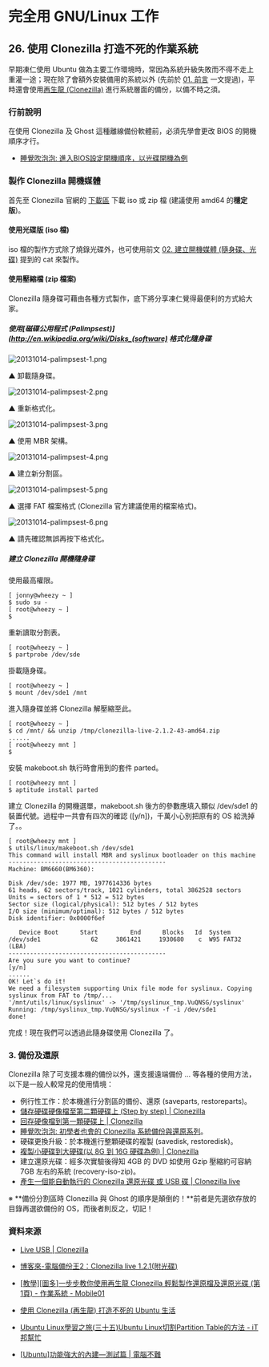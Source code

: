 # 完全用 GNU/Linux 工作

## 26. 使用 Clonezilla 打造不死的作業系統

早期凍仁使用 Ubuntu 做為主要工作環境時，常因為系統升級失敗而不得不走上重灌一途；現在除了會額外安裝備用的系統以外 (先前於 [01. 前言](01.intro.md) 一文提過)，平時還會使用[再生龍 (Clonezilla)](http://clonezilla.nchc.org.tw/news/) 進行系統層面的備份，以備不時之須。

### 行前說明

在使用 Clonezilla 及 Ghost 這種離線備份軟體前，必須先學會更改 BIOS 的開機順序才行。

- [睡覺吹泡泡: 進入BIOS設定開機順序，以光碟開機為例](http://www.pptrar.tw/2011/01/bios.html)

### 製作 Clonezilla 開機媒體

首先至 Clonezilla 官網的 [下載區](http://clonezilla.nchc.org.tw/clonezilla-live/download/sourceforge/) 下載 iso 或 zip 檔 (建議使用 amd64 的**穩定版**)。

#### 使用光碟版 (iso 檔)

iso 檔的製作方式除了燒錄光碟外，也可使用前文 [02. 建立開機媒體 (隨身碟、光碟)](http://ithelp.ithome.com.tw/question/10127775) 提到的 cat 來製作。

#### 使用壓縮檔 (zip 檔案)

Clonezilla 隨身碟可藉由各種方式製作，底下將分享凍仁覺得最便利的方式給大家。

##### 使用[磁碟公用程式 (Palimpsest)](http://en.wikipedia.org/wiki/Disks_(software) 格式化隨身碟

![20131014-palimpsest-1.png](https://lh3.googleusercontent.com/-Jr94bkGTiF4/UlvxmLnX68I/AAAAAAAAV-A/cpgRL8hDg_I/s800/20131014-palimpsest-1.png)

 ▲ 卸載隨身碟。

![20131014-palimpsest-2.png](https://lh5.googleusercontent.com/-4lbfqOFREoI/UlvxmL5RrzI/AAAAAAAAV90/8TMmKvPSMUA/s800/20131014-palimpsest-2.png)

 ▲ 重新格式化。

![20131014-palimpsest-3.png](https://lh6.googleusercontent.com/-lYsX8G5eA4E/UlvxmH3CRbI/AAAAAAAAV94/Pj4vY0fH__4/s800/20131014-palimpsest-3.png)

 ▲ 使用 MBR 架構。

![20131014-palimpsest-4.png](https://lh5.googleusercontent.com/-MAhP4E-QvRY/Ulvxm0Eq8TI/AAAAAAAAV-E/SBG0ASzYRbg/s800/20131014-palimpsest-4.png)

 ▲ 建立新分割區。

![20131014-palimpsest-5.png](https://lh5.googleusercontent.com/-N7oZ0lzoRTo/UlvxnAb5fsI/AAAAAAAAV-Q/gH0-34YPK_M/s800/20131014-palimpsest-5.png)

 ▲ 選擇 FAT 檔案格式 (Clonezilla 官方建議使用的檔案格式)。

![20131014-palimpsest-6.png](https://lh6.googleusercontent.com/-aczOANo6vr0/UlvxneVRbmI/AAAAAAAAV-M/4VKOS5dwBN4/s800/20131014-palimpsest-6.png)

 ▲ 請先確認無誤再按下格式化。

##### 建立 Clonezilla 開機隨身碟

使用最高權限。

	[ jonny@wheezy ~ ]
	$ sudo su -
	[ root@wheezy ~ ]
	$

重新讀取分割表。

	[ root@wheezy ~ ]
	$ partprobe /dev/sde

掛載隨身碟。

	[ root@wheezy ~ ]
	$ mount /dev/sde1 /mnt

進入隨身碟並將 Clonezilla 解壓縮至此。

	[ root@wheezy ~ ]
	$ cd /mnt/ && unzip /tmp/clonezilla-live-2.1.2-43-amd64.zip
	......
	[ root@wheezy mnt ]
	$

安裝 makeboot.sh 執行時會用到的套件 parted。

	[ root@wheezy mnt ]
	$ aptitude install parted

建立 Clonezilla 的開機選單，makeboot.sh 後方的參數應填入類似 /dev/sde1 的裝置代號。過程中一共會有四次的確認 ([y/n])，千萬小心別把原有的 OS 給洗掉了。。

	[ root@wheezy mnt ]
	$ utils/linux/makeboot.sh /dev/sde1
	This command will install MBR and syslinux bootloader on this machine
	--------------------------------------------
	Machine: BM6660(BM6360):
	
	Disk /dev/sde: 1977 MB, 1977614336 bytes
	61 heads, 62 sectors/track, 1021 cylinders, total 3862528 sectors
	Units = sectors of 1 * 512 = 512 bytes
	Sector size (logical/physical): 512 bytes / 512 bytes
	I/O size (minimum/optimal): 512 bytes / 512 bytes
	Disk identifier: 0x0000f6ef
	
	   Device Boot      Start         End      Blocks   Id  System
	/dev/sde1              62     3861421     1930680    c  W95 FAT32 (LBA)
	--------------------------------------------
	Are you sure you want to continue?
	[y/n] 
	......
	OK! Let`s do it!
	We need a filesystem supporting Unix file mode for syslinux. Copying syslinux from FAT to /tmp/...
	'/mnt/utils/linux/syslinux' -> '/tmp/syslinux_tmp.VuQNSG/syslinux'
	Running: /tmp/syslinux_tmp.VuQNSG/syslinux -f -i /dev/sde1 
	done!

完成！現在我們可以透過此隨身碟使用 Clonezilla 了。
	
### 3. 備份及還原

Clonezilla 除了可支援本機的備份以外，還支援遠端備份 … 等各種的使用方法，以下是一般人較常見的使用情境：

- 例行性工作：於本機進行分割區的備份、還原 (saveparts, restoreparts)。
 - [儲存硬碟硬像檔至第二顆硬碟上 (Step by step) | Clonezilla](http://clonezilla.nchc.org.tw/clonezilla-live/doc/showcontent.php?topic=01_Save_disk_image)
 - [回存硬像檔到第一顆硬碟上 | Clonezilla](http://clonezilla.nchc.org.tw/clonezilla-live/doc/showcontent.php?topic=02_Restore_disk_image)
 - [睡覺吹泡泡: 初學者也會的 Clonezilla 系統備份與還原系列](http://www.pptrar.tw/2011/01/clonezilla-xp.html)。
- 硬碟更換升級：於本機進行整顆硬碟的複製 (savedisk, restoredisk)。
 - [複製小硬碟到大硬碟(以 8G 到 16G 硬碟為例) | Clonezilla](http://clonezilla.nchc.org.tw/clonezilla-live/doc/showcontent.php?topic=03_Disk_to_disk_clone)
- 建立還原光碟：經多次實驗後得知 4GB 的 DVD 如使用 Gzip 壓縮約可容納 7GB 左右的系統 (recovery-iso-zip)。
 - [產生一個能自動執行的 Clonezilla 還原光碟 或 USB 碟 | Clonezilla live](http://clonezilla.nchc.org.tw/clonezilla-live/doc/showcontent.php?topic=04_Create_Recovery_Clonezilla)

※ **備份分割區時 Clonezilla 與 Ghost 的順序是顛倒的！**前者是先選欲存放的目錄再選欲備份的 OS，而後者則反之，切記！

### 資料來源

- [Live USB | Clonezilla](http://clonezilla.nchc.org.tw/clonezilla-live/liveusb.php) 
- [博客來-電腦備份王2：Clonezilla live 1.2.1(附光碟)](http://www.books.com.tw/products/0010445874)
- [[教學][圖多]一步步教你使用再生龍 Clonezilla 輕鬆製作還原檔及還原光碟 (第1頁) - 作業系統 - Mobile01](http://www.mobile01.com/topicdetail.php?f=300&t=1198072)
- [使用 Clonezilla (再生龍) 打造不死的 Ubuntu 生活](http://chusiang.github.io/impress.js/2012-12-08-clonezilla.html)

- [Ubuntu Linux學習之旅(三十五)Ubuntu Linux切割Partition Table的方法 - iT邦幫忙](http://ithelp.ithome.com.tw/question/10033381)
- [[Ubuntu]功能強大的內建—測試篇 | 電腦不難](http://it-easy.tw/ubuntu-disk-test/)

